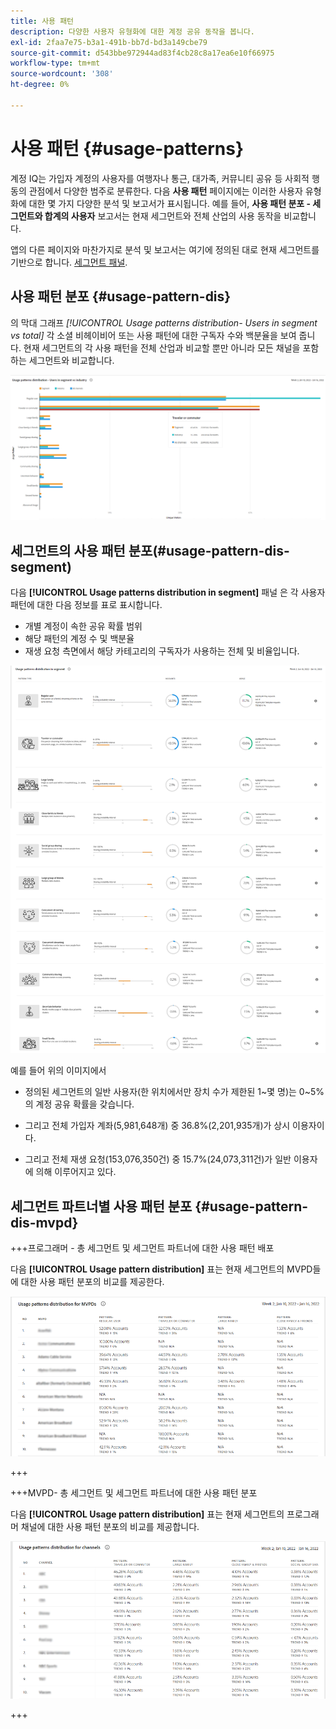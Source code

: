 ```yaml
---
title: 사용 패턴
description: 다양한 사용자 유형화에 대한 계정 공유 동작을 봅니다.
exl-id: 2faa7e75-b3a1-491b-bb7d-bd3a149cbe79
source-git-commit: d543bbe972944ad83f4cb28c8a17ea6e10f66975
workflow-type: tm+mt
source-wordcount: '308'
ht-degree: 0%

---
```


# 사용 패턴 {#usage-patterns}

계정 IQ는 가입자 계정의 사용자를 여행자나 통근, 대가족, 커뮤니티 공유 등 사회적 행동의 관점에서 다양한 범주로 분류한다. 다음 **사용 패턴** 페이지에는 이러한 사용자 유형화에 대한 몇 가지 다양한 분석 및 보고서가 표시됩니다. 예를 들어, **사용 패턴 분포 - 세그먼트와 합계의 사용자** 보고서는 현재 세그먼트와 전체 산업의 사용 동작을 비교합니다.

앱의 다른 페이지와 마찬가지로 분석 및 보고서는 여기에 정의된 대로 현재 세그먼트를 기반으로 합니다. [세그먼트 패널](/help/accountiq/segments-timeframe.md).

## 사용 패턴 분포 {#usage-pattern-dis}

의 막대 그래프 *[!UICONTROL *Usage patterns distribution- Users in segment vs total]** 각 소셜 비헤이비어 또는 사용 패턴에 대한 구독자 수와 백분율을 보여 줍니다. 현재 세그먼트의 각 사용 패턴을 전체 산업과 비교할 뿐만 아니라 모든 채널을 포함하는 세그먼트와 비교합니다.

![](assets/segment-users-industry.png)

## 세그먼트의 사용 패턴 분포(#usage-pattern-dis-segment)

다음 **[!UICONTROL Usage patterns distribution in segment]** 패널 은 각 사용자 패턴에 대한 다음 정보를 표로 표시합니다.

* 개별 계정이 속한 공유 확률 범위
* 해당 패턴의 계정 수 및 백분율
* 재생 요청 측면에서 해당 카테고리의 구독자가 사용하는 전체 및 비율입니다.

![](assets/usage-pattern-segmentwise.png)

예를 들어 위의 이미지에서

* 정의된 세그먼트의 일반 사용자(한 위치에서만 장치 수가 제한된 1~몇 명)는 0~5%의 계정 공유 확률을 갖습니다.

* 그리고 전체 가입자 계좌(5,981,648개) 중 36.8%(2,201,935개)가 상시 이용자이다.

* 그리고 전체 재생 요청(153,076,350건) 중 15.7%(24,073,311건)가 일반 이용자에 의해 이루어지고 있다.

## 세그먼트 파트너별 사용 패턴 분포 {#usage-pattern-dis-mvpd}

+++프로그래머 - 총 세그먼트 및 세그먼트 파트너에 대한 사용 패턴 배포

다음 **[!UICONTROL Usage pattern distribution]** 표는 현재 세그먼트의 MVPD들에 대한 사용 패턴 분포의 비교를 제공한다.

![](assets/usage-patterns-mvpdwise.png)

+++

+++MVPD- 총 세그먼트 및 세그먼트 파트너에 대한 사용 패턴 분포

다음 **[!UICONTROL Usage pattern distribution]** 표는 현재 세그먼트의 프로그래머 채널에 대한 사용 패턴 분포의 비교를 제공합니다.

![](assets/usage-patterns-programmerwise.png)

+++
